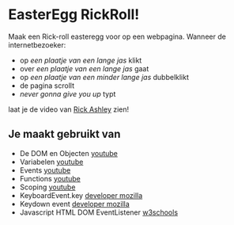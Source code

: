 # EasterEgg RickRoll!

Maak een Rick-roll easteregg voor op een webpagina. Wanneer de internetbezoeker:
- op *een plaatje van een lange jas* klikt
- over *een plaatje van een lange jas* gaat
- op *een plaatje van een minder lange jas* dubbelklikt
- de pagina scrollt
- *never gonna give you up* typt

laat je de video van [Rick Ashley](https://www.youtube.com/watch?v=dQw4w9WgXcQ) zien!

## Je maakt gebruikt van
- De DOM en Objecten [youtube](https://www.youtube.com/watch?v=k81rBKqwDhU)
- Variabelen [youtube](https://www.youtube.com/watch?v=HfWaYjRrIM4)
- Events [youtube](https://www.youtube.com/watch?v=6jYEabxJXxg)
- Functions [youtube](https://www.youtube.com/watch?v=zC5cvaETdyQ)
- Scoping [youtube](https://www.youtube.com/watch?v=CD1prUUhisI)
- KeyboardEvent.key [developer mozilla](https://developer.mozilla.org/en-US/docs/Web/API/KeyboardEvent/key)
- Keydown event [developer mozilla](https://developer.mozilla.org/en-US/docs/Web/API/Document/keydown_event)
- Javascript HTML DOM EventListener [w3schools](https://www.w3schools.com/js/js_htmldom_eventlistener.asp)